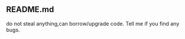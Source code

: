 README.md
------------------------------------------------------------------------
do not steal anything,can borrow/upgrade code.
Tell me if you find any bugs.
